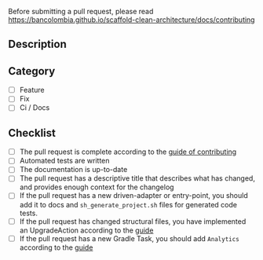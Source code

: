 Before submitting a pull request, please read
https://bancolombia.github.io/scaffold-clean-architecture/docs/contributing

## Description
<!--- Describe your changes in detail -->

## Category
- [ ] Feature
- [ ] Fix
- [ ] Ci / Docs

## Checklist
- [ ] The pull request is complete according to the [guide of contributing](https://bancolombia.github.io/scaffold-clean-architecture/docs/contributing)
- [ ] Automated tests are written
- [ ] The documentation is up-to-date
- [ ] The pull request has a descriptive title that describes what has changed, and provides enough context for the changelog
- [ ] If the pull request has a new driven-adapter or entry-point, you should add it to docs and `sh_generate_project.sh` files for generated code tests.
- [ ] If the pull request has changed structural files, you have implemented an UpgradeAction according to the [guide](https://bancolombia.github.io/scaffold-clean-architecture/docs/contributing#more-on-pull-requests)
- [ ] If the pull request has a new Gradle Task, you should add `Analytics` according to the [guide](https://bancolombia.github.io/scaffold-clean-architecture/docs/contributing)
